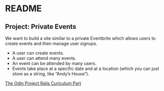 # README
## Project: Private Events

We want to build a site similar to a private Eventbrite which allows users to create events and then manage user signups.

* A user can create events. 
* A user can attend many events. 
* An event can be attended by many users. 
* Events take place at a specific date and at a location (which you can just store as a string, like “Andy’s House”).

[The Odin Project Rails Curiculum Part](https://www.theodinproject.com/lessons/ruby-on-rails-private-events)
